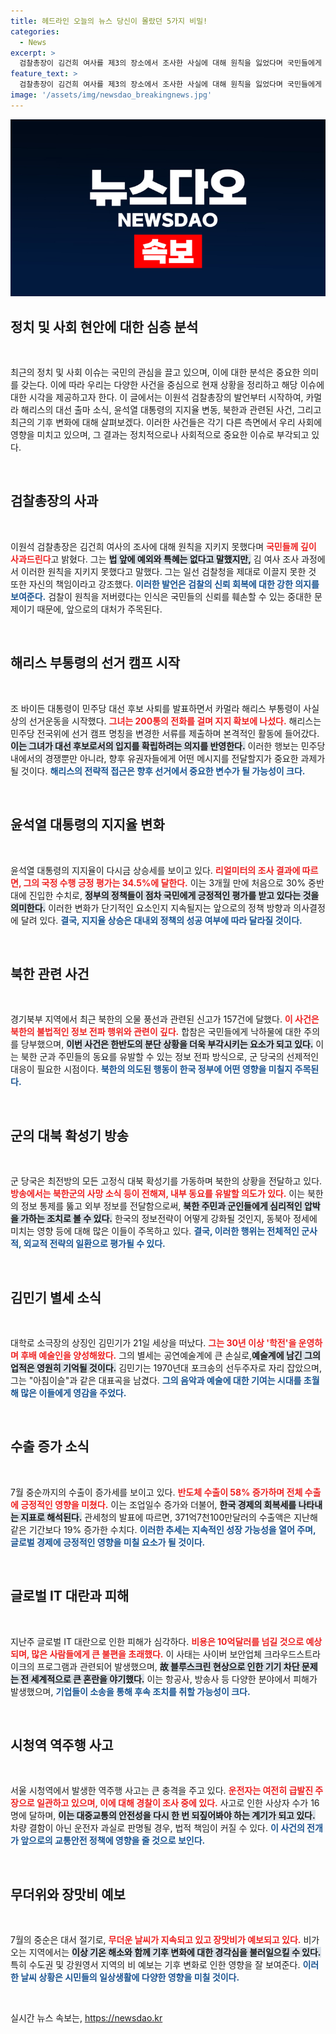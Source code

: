 ```yaml
---
title: 헤드라인 오늘의 뉴스 당신이 몰랐던 5가지 비밀!
categories:
  - News
excerpt: >
  검찰총장이 김건희 여사를 제3의 장소에서 조사한 사실에 대해 원칙을 잃었다며 국민들에게 사과했습니다. 법 앞에 성역이 없다고 외쳤지만 이번 사태로 신뢰가 흔들리고 있습니다. 클릭하고 더 알아보세요!
feature_text: >
  검찰총장이 김건희 여사를 제3의 장소에서 조사한 사실에 대해 원칙을 잃었다며 국민들에게 사과했습니다. 법 앞에 성역이 없다고 외쳤지만 이번 사태로 신뢰가 흔들리고 있습니다. 클릭하고 더 알아보세요!
image: '/assets/img/newsdao_breakingnews.jpg'
---
```


<p><img src="/assets/img/newsdao_breakingnews.jpg" alt="cryptoinkorea 속보" /></p>

<h2 data-ke-size="size26">정치 및 사회 현안에 대한 심층 분석</h2>

<p data-ke-size="size16">&nbsp;</p>

<p>최근의 정치 및 사회 이슈는 국민의 관심을 끌고 있으며, 이에 대한 분석은 중요한 의미를 갖는다. 이에 따라 우리는 다양한 사건을 중심으로 현재 상황을 정리하고 해당 이슈에 대한 시각을 제공하고자 한다. 이 글에서는 이원석 검찰총장의 발언부터 시작하여, 카멀라 해리스의 대선 출마 소식, 윤석열 대통령의 지지율 변동, 북한과 관련된 사건, 그리고 최근의 기후 변화에 대해 살펴보겠다. 이러한 사건들은 각기 다른 측면에서 우리 사회에 영향을 미치고 있으며, 그 결과는 정치적으로나 사회적으로 중요한 이슈로 부각되고 있다.</p>

<p data-ke-size="size16">&nbsp;</p>

<h2 data-ke-size="size26">검찰총장의 사과</h2>

<p data-ke-size="size16">&nbsp;</p>

<p>이원석 검찰총장은 김건희 여사의 조사에 대해 원칙을 지키지 못했다며 <b><span style="color: #ee2323;">국민들께 깊이 사과드린다</span></b>고 밝혔다. 그는 <b><span style="background-color: #21538527;">법 앞에 예외와 특혜는 없다고 말했지만,</span></b> 김 여사 조사 과정에서 이러한 원칙을 지키지 못했다고 말했다. 그는 일선 검찰청을 제대로 이끌지 못한 것 또한 자신의 책임이라고 강조했다. <b><span style="color: #1a5490;">이러한 발언은 검찰의 신뢰 회복에 대한 강한 의지를 보여준다.</span></b> 검찰이 원칙을 저버렸다는 인식은 국민들의 신뢰를 훼손할 수 있는 중대한 문제이기 때문에, 앞으로의 대처가 주목된다.</p>

<p data-ke-size="size16">&nbsp;</p>

<h2 data-ke-size="size26">해리스 부통령의 선거 캠프 시작</h2>

<p data-ke-size="size16">&nbsp;</p>

<p>조 바이든 대통령이 민주당 대선 후보 사퇴를 발표하면서 카멀라 해리스 부통령이 사실상의 선거운동을 시작했다. <b><span style="color: #ee2323;">그녀는 200통의 전화를 걸며 지지 확보에 나섰다.</span></b> 해리스는 민주당 전국위에 선거 캠프 명칭을 변경한 서류를 제출하며 본격적인 활동에 들어갔다. <b><span style="background-color: #21538527;">이는 그녀가 대선 후보로서의 입지를 확립하려는 의지를 반영한다.</span></b> 이러한 행보는 민주당 내에서의 경쟁뿐만 아니라, 향후 유권자들에게 어떤 메시지를 전달할지가 중요한 과제가 될 것이다. <b><span style="color: #1a5490;">해리스의 전략적 접근은 향후 선거에서 중요한 변수가 될 가능성이 크다.</span></b></p>

<p data-ke-size="size16">&nbsp;</p>

<h2 data-ke-size="size26">윤석열 대통령의 지지율 변화</h2>

<p data-ke-size="size16">&nbsp;</p>

<p>윤석열 대통령의 지지율이 다시금 상승세를 보이고 있다. <b><span style="color: #ee2323;">리얼미터의 조사 결과에 따르면, 그의 국정 수행 긍정 평가는 34.5%에 달한다.</span></b> 이는 3개월 만에 처음으로 30% 중반대에 진입한 수치로, <b><span style="background-color: #21538527;">정부의 정책들이 점차 국민에게 긍정적인 평가를 받고 있다는 것을 의미한다.</span></b> 이러한 변화가 단기적인 요소인지 지속될지는 앞으로의 정책 방향과 의사결정에 달려 있다. <b><span style="color: #1a5490;">결국, 지지율 상승은 대내외 정책의 성공 여부에 따라 달라질 것이다.</span></b></p>

<p data-ke-size="size16">&nbsp;</p>

<h2 data-ke-size="size26">북한 관련 사건</h2>

<p data-ke-size="size16">&nbsp;</p>

<p>경기북부 지역에서 최근 북한의 오물 풍선과 관련된 신고가 157건에 달했다. <b><span style="color: #ee2323;">이 사건은 북한의 불법적인 정보 전파 행위와 관련이 깊다.</span></b> 합참은 국민들에게 낙하물에 대한 주의를 당부했으며, <b><span style="background-color: #21538527;">이번 사건은 한반도의 분단 상황을 더욱 부각시키는 요소가 되고 있다.</span></b> 이는 북한 군과 주민들의 동요를 유발할 수 있는 정보 전파 방식으로, 군 당국의 선제적인 대응이 필요한 시점이다. <b><span style="color: #1a5490;">북한의 의도된 행동이 한국 정부에 어떤 영향을 미칠지 주목된다.</span></b></p>

<p data-ke-size="size16">&nbsp;</p>

<h2 data-ke-size="size26">군의 대북 확성기 방송</h2>

<p data-ke-size="size16">&nbsp;</p>

<p>군 당국은 최전방의 모든 고정식 대북 확성기를 가동하며 북한의 상황을 전달하고 있다. <b><span style="color: #ee2323;">방송에서는 북한군의 사망 소식 등이 전해져, 내부 동요를 유발할 의도가 있다.</span></b> 이는 북한의 정보 통제를 뚫고 외부 정보를 전달함으로써, <b><span style="background-color: #21538527;">북한 주민과 군인들에게 심리적인 압박을 가하는 조치로 볼 수 있다.</span></b> 한국의 정보전략이 어떻게 강화될 것인지, 동북아 정세에 미치는 영향 등에 대해 많은 이들이 주목하고 있다. <b><span style="color: #1a5490;">결국, 이러한 행위는 전체적인 군사적, 외교적 전략의 일환으로 평가될 수 있다.</span></b></p>

<p data-ke-size="size16">&nbsp;</p>

<h2 data-ke-size="size26">김민기 별세 소식</h2>

<p data-ke-size="size16">&nbsp;</p>

<p>대학로 소극장의 상징인 김민기가 21일 세상을 떠났다. <b><span style="color: #ee2323;">그는 30년 이상 '학전'을 운영하며 후배 예술인을 양성해왔다.</span></b> 그의 별세는 공연예술계에 큰 손실로,<b><span style="background-color: #21538527;">예술계에 남긴 그의 업적은 영원히 기억될 것이다.</span></b> 김민기는 1970년대 포크송의 선두주자로 자리 잡았으며, 그는 "아침이슬"과 같은 대표곡을 남겼다. <b><span style="color: #1a5490;">그의 음악과 예술에 대한 기여는 시대를 초월해 많은 이들에게 영감을 주었다.</span></b></p>

<p data-ke-size="size16">&nbsp;</p>

<h2 data-ke-size="size26">수출 증가 소식</h2>

<p data-ke-size="size16">&nbsp;</p>

<p>7월 중순까지의 수출이 증가세를 보이고 있다. <b><span style="color: #ee2323;">반도체 수출이 58% 증가하며 전체 수출에 긍정적인 영향을 미쳤다.</span></b> 이는 조업일수 증가와 더불어, <b><span style="background-color: #21538527;">한국 경제의 회복세를 나타내는 지표로 해석된다.</span></b> 관세청의 발표에 따르면, 371억7천100만달러의 수출액은 지난해 같은 기간보다 19% 증가한 수치다. <b><span style="color: #1a5490;">이러한 추세는 지속적인 성장 가능성을 열어 주며, 글로벌 경제에 긍정적인 영향을 미칠 요소가 될 것이다.</span></b></p>

<p data-ke-size="size16">&nbsp;</p>

<h2 data-ke-size="size26">글로벌 IT 대란과 피해</h2>

<p data-ke-size="size16">&nbsp;</p>

<p>지난주 글로벌 IT 대란으로 인한 피해가 심각하다. <b><span style="color: #ee2323;">비용은 10억달러를 넘길 것으로 예상되며, 많은 사람들에게 큰 불편을 초래했다.</span></b> 이 사태는 사이버 보안업체 크라우드스트라이크의 프로그램과 관련되어 발생했으며, <b><span style="background-color: #21538527;">故 블루스크린 현상으로 인한 기기 차단 문제는 전 세계적으로 큰 혼란을 야기했다.</span></b> 이는 항공사, 방송사 등 다양한 분야에서 피해가 발생했으며, <b><span style="color: #1a5490;">기업들이 소송을 통해 후속 조치를 취할 가능성이 크다.</span></b></p>

<p data-ke-size="size16">&nbsp;</p>

<h2 data-ke-size="size26">시청역 역주행 사고</h2>

<p data-ke-size="size16">&nbsp;</p>

<p>서울 시청역에서 발생한 역주행 사고는 큰 충격을 주고 있다. <b><span style="color: #ee2323;">운전자는 여전히 급발진 주장으로 일관하고 있으며, 이에 대해 경찰이 조사 중에 있다.</span></b> 사고로 인한 사상자 수가 16명에 달하며, <b><span style="background-color: #21538527;">이는 대중교통의 안전성을 다시 한 번 되짚어봐야 하는 계기가 되고 있다.</span></b> 차량 결함이 아닌 운전자 과실로 판명될 경우, 법적 책임이 커질 수 있다. <b><span style="color: #1a5490;">이 사건의 전개가 앞으로의 교통안전 정책에 영향을 줄 것으로 보인다.</span></b></p>

<p data-ke-size="size16">&nbsp;</p>

<h2 data-ke-size="size26">무더위와 장맛비 예보</h2>

<p data-ke-size="size16">&nbsp;</p>

<p>7월의 중순은 대서 절기로, <b><span style="color: #ee2323;">무더운 날씨가 지속되고 있고 장맛비가 예보되고 있다.</span></b> 비가 오는 지역에서는 <b><span style="background-color: #21538527;">이상 기온 해소와 함께 기후 변화에 대한 경각심을 불러일으킬 수 있다.</span></b> 특히 수도권 및 강원영서 지역의 비 예보는 기후 변화로 인한 영향을 잘 보여준다. <b><span style="color: #1a5490;">이러한 날씨 상황은 시민들의 일상생활에 다양한 영향을 미칠 것이다.</span></b></p>

<p data-ke-size="size16">&nbsp;</p>
실시간 뉴스 속보는, <a href="https://newsdao.kr" rel="dofollow">https://newsdao.kr</a>


